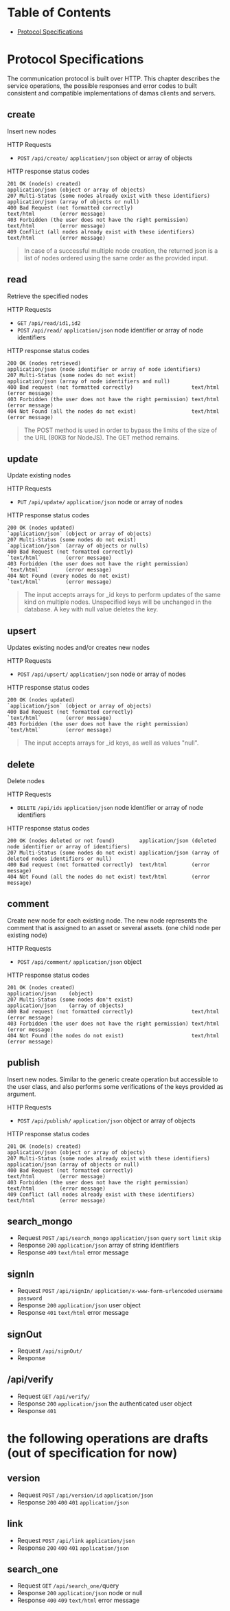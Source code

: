 # Table of Contents
* [Protocol Specifications](#protocol-specifications)

# Protocol Specifications
The communication protocol is built over HTTP. This chapter describes the service operations, the possible responses and error codes to built consistent and compatible implementations of damas clients and servers.

## create
Insert new nodes

HTTP Requests
* `POST` `/api/create/` `application/json` object or array of objects

HTTP response status codes
```
201 OK (node(s) created)                                           application/json (object or array of objects)
207 Multi-Status (some nodes already exist with these identifiers) application/json (array of objects or null)
400 Bad Request (not formatted correctly)                          text/html        (error message)
403 Forbidden (the user does not have the right permission)        text/html        (error message)
409 Conflict (all nodes already exist with these identifiers)      text/html        (error message)
```
> In case of a successful multiple node creation, the returned json is a list of nodes ordered using the same order as the provided input.

## read
Retrieve the specified nodes

HTTP Requests
* `GET` `/api/read/id1,id2`
* `POST` `/api/read/` `application/json` node identifier or array of node identifiers

HTTP response status codes
```
200 OK (nodes retrieved)                                    application/json (node identifier or array of node identifiers)
207 Multi-Status (some nodes do not exist)                  application/json (array of node identifiers and null)
400 Bad request (not formatted correctly)                   text/html        (error message)
403 Forbidden (the user does not have the right permission) text/html        (error message)
404 Not Found (all the nodes do not exist)                  text/html        (error message)
```

> The POST method is used in order to bypass the limits of the size of the URL (80KB for NodeJS). The GET method remains.

## update
Update existing nodes

HTTP Requests
* `PUT` `/api/update/` `application/json` node or array of nodes

HTTP response status codes
```
200 OK (nodes updated)                                      `application/json` (object or array of objects)
207 Multi-Status (some nodes do not exist)                  `application/json` (array of objects or nulls)
400 Bad Request (not formatted correctly)                   `text/html`        (error message)
403 Forbidden (the user does not have the right permission) `text/html`        (error message)
404 Not Found (every nodes do not exist)                    `text/html`        (error message)
```
> The input accepts arrays for _id keys to perform updates of the same kind on multiple nodes. Unspecified keys will be unchanged in the database. A key with null value deletes the key.

## upsert
Updates existing nodes and/or creates new nodes

HTTP Requests
* `POST` `/api/upsert/` `application/json` node or array of nodes

HTTP response status codes
```
200 OK (nodes updated)                                      `application/json` (object or array of objects)
400 Bad Request (not formatted correctly)                   `text/html`        (error message)
403 Forbidden (the user does not have the right permission) `text/html`        (error message)
```
> The input accepts arrays for _id keys, as well as values "null".

## delete
Delete nodes

HTTP Requests
* `DELETE` `/api/ids` `application/json` node identifier or array of node identifiers

HTTP response status codes
```
200 OK (nodes deleted or not found)        application/json (deleted node identifier or array of identifiers)
207 Multi-Status (some nodes do not exist) application/json (array of deleted nodes identifiers or null)
400 Bad request (not formatted correctly)  text/html        (error message)
404 Not Found (all the nodes do not exist) text/html        (error message)
```

## comment
Create new node for each existing node. The new node represents the comment that is assigned to an asset or several assets. (one child node per existing node)

HTTP Requests
* `POST` `/api/comment/` `application/json` object

HTTP response status codes
```
201 OK (nodes created)                                      application/json    (object)
207 Multi-Status (some nodes don't exist)                   application/json    (array of objects)
400 Bad request (not formatted correctly)                   text/html           (error message)
403 Forbidden (the user does not have the right permission) text/html           (error message)
404 Not Found (the nodes do not exist)                      text/html           (error message)
```

## publish
Insert new nodes. Similar to the generic create operation but accessible to the user class, and also performs some verifications of the keys provided as argument.

HTTP Requests
* `POST` `/api/publish/` `application/json` object or array of objects

HTTP response status codes
```
201 OK (node(s) created)                                           application/json (object or array of objects)
207 Multi-Status (some nodes already exist with these identifiers) application/json (array of objects or null)
400 Bad Request (not formatted correctly)                          text/html        (error message)
403 Forbidden (the user does not have the right permission)        text/html        (error message)
409 Conflict (all nodes already exist with these identifiers)      text/html        (error message)
```

## search_mongo
* Request `POST` `/api/search_mongo` `application/json` `query` `sort` `limit` `skip`
* Response `200` `application/json` array of string identifiers
* Response `409` `text/html` error message

## signIn
* Request `POST` `/api/signIn/` `application/x-www-form-urlencoded` `username` `password`
* Response `200` `application/json` user object
* Response `401` `text/html` error message

## signOut
* Request `/api/signOut/`
* Response

## /api/verify
* Request `GET` `/api/verify/`
* Response `200` `application/json` the authenticated user object
* Response `401`

# the following operations are drafts (out of specification for now)

## version
* Request `POST` `/api/version/id` `application/json`
* Response `200` `400` `401` `application/json`

## link
* Request `POST` `/api/link` `application/json`
* Response `200` `400` `401` `application/json`

## search_one
* Request `GET` `/api/search_one/`query
* Response `200` `application/json` node or null
* Response `400` `409` `text/html` error message